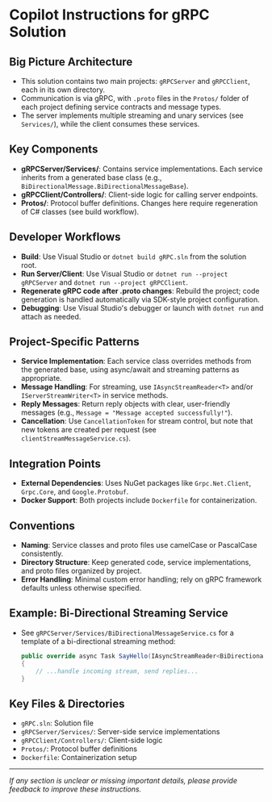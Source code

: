 # Copilot Instructions for gRPC Solution

## Big Picture Architecture
- This solution contains two main projects: `gRPCServer` and `gRPCClient`, each in its own directory.
- Communication is via gRPC, with `.proto` files in the `Protos/` folder of each project defining service contracts and message types.
- The server implements multiple streaming and unary services (see `Services/`), while the client consumes these services.

## Key Components
- **gRPCServer/Services/**: Contains service implementations. Each service inherits from a generated base class (e.g., `BiDirectionalMessage.BiDirectionalMessageBase`).
- **gRPCClient/Controllers/**: Client-side logic for calling server endpoints.
- **Protos/**: Protocol buffer definitions. Changes here require regeneration of C# classes (see build workflow).

## Developer Workflows
- **Build**: Use Visual Studio or `dotnet build gRPC.sln` from the solution root.
- **Run Server/Client**: Use Visual Studio or `dotnet run --project gRPCServer` and `dotnet run --project gRPCClient`.
- **Regenerate gRPC code after .proto changes**: Rebuild the project; code generation is handled automatically via SDK-style project configuration.
- **Debugging**: Use Visual Studio's debugger or launch with `dotnet run` and attach as needed.

## Project-Specific Patterns
- **Service Implementation**: Each service class overrides methods from the generated base, using async/await and streaming patterns as appropriate.
- **Message Handling**: For streaming, use `IAsyncStreamReader<T>` and/or `IServerStreamWriter<T>` in service methods.
- **Reply Messages**: Return reply objects with clear, user-friendly messages (e.g., `Message = "Message accepted successfully!"`).
- **Cancellation**: Use `CancellationToken` for stream control, but note that new tokens are created per request (see `clientStreamMessageService.cs`).

## Integration Points
- **External Dependencies**: Uses NuGet packages like `Grpc.Net.Client`, `Grpc.Core`, and `Google.Protobuf`.
- **Docker Support**: Both projects include `Dockerfile` for containerization.

## Conventions
- **Naming**: Service classes and proto files use camelCase or PascalCase consistently.
- **Directory Structure**: Keep generated code, service implementations, and proto files organized by project.
- **Error Handling**: Minimal custom error handling; rely on gRPC framework defaults unless otherwise specified.

## Example: Bi-Directional Streaming Service
- See `gRPCServer/Services/BiDirectionalMessageService.cs` for a template of a bi-directional streaming method:
  ```csharp
  public override async Task SayHello(IAsyncStreamReader<BiDirectionalMessageRequest> requestStream, IServerStreamWriter<BiDirectionalMessageReply> responseStream, ServerCallContext context)
  {
      // ...handle incoming stream, send replies...
  }
  ```

## Key Files & Directories
- `gRPC.sln`: Solution file
- `gRPCServer/Services/`: Server-side service implementations
- `gRPCClient/Controllers/`: Client-side logic
- `Protos/`: Protocol buffer definitions
- `Dockerfile`: Containerization setup

---
_If any section is unclear or missing important details, please provide feedback to improve these instructions._
